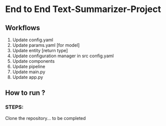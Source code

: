 # End to End Text-Summarizer-Project


## Workflows

1. Update config.yaml
2. Update params.yaml [for model]
3. Update entity [return type]
4. Update configuration manager in src config.yaml
5. Update components
6. Update pipeline
7. Update main.py
8. Update app.py

## How to run ?

### STEPS:
Clone the repository... to be completed
